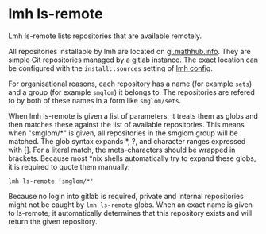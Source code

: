# lmh ls-remote

Lmh ls-remote lists repositories that are available remotely.

All repositories installable by lmh are located on [gl.mathhub.info](http://gl.mathhhub.info). They are simple Git repositories managed by a gitlab instance. The exact location can be configured with the ```install::sources``` setting of [lmh config](config).

For organisational reasons, each repository has a name (for example `sets`) and a group (for example `smglom`) it belongs to. The repositories are refered to by both of these names in a form like `smglom/sets`.

When lmh ls-remote is given a list of parameters, it treats them as globs and then matches these against the list of available repositories. This means when "smglom/\*" is given, all repositories in the smglom group will be matched. The glob syntax expands  \*, ?, and character ranges expressed with []. For a literal match, the meta-characters should be wrapped in brackets. Because most \*nix shells automatically try to expand these globs, it is required to quote them manually:

```
lmh ls-remote ‘smglom/*'
```

Because no login into gitlab is required, private and internal repositories might not be caught by ```lmh ls-remote``` globs. When an exact name is given to ls-remote, it automatically determines that this repository exists and will return the given repository.
